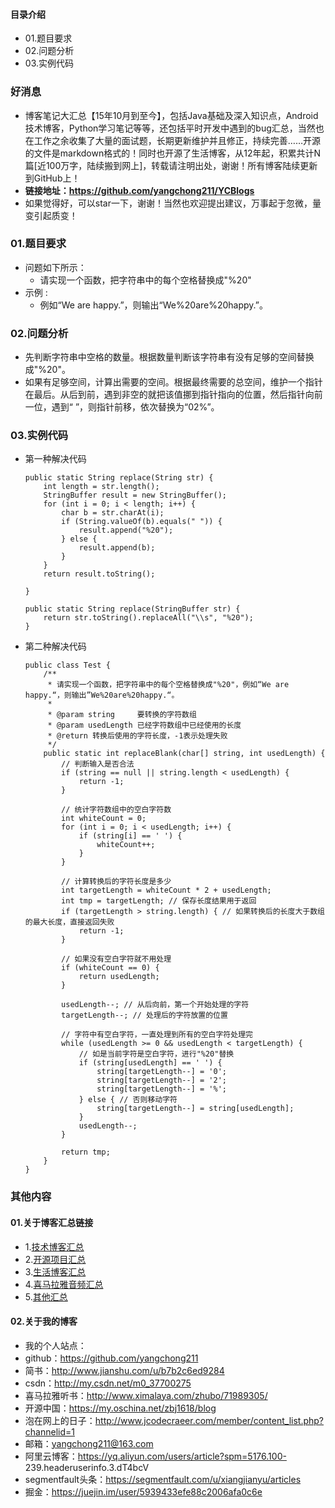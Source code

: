 #### 目录介绍
- 01.题目要求
- 02.问题分析
- 03.实例代码



### 好消息
- 博客笔记大汇总【15年10月到至今】，包括Java基础及深入知识点，Android技术博客，Python学习笔记等等，还包括平时开发中遇到的bug汇总，当然也在工作之余收集了大量的面试题，长期更新维护并且修正，持续完善……开源的文件是markdown格式的！同时也开源了生活博客，从12年起，积累共计N篇[近100万字，陆续搬到网上]，转载请注明出处，谢谢！所有博客陆续更新到GitHub上！
- **链接地址：https://github.com/yangchong211/YCBlogs**
- 如果觉得好，可以star一下，谢谢！当然也欢迎提出建议，万事起于忽微，量变引起质变！






### 01.题目要求
- 问题如下所示：
    - 请实现一个函数，把字符串中的每个空格替换成"%20"
- 示例 :
    - 例如“We are happy.”，则输出“We%20are%20happy.”。




### 02.问题分析
- 先判断字符串中空格的数量。根据数量判断该字符串有没有足够的空间替换成"%20"。
- 如果有足够空间，计算出需要的空间。根据最终需要的总空间，维护一个指针在最后。从后到前，遇到非空的就把该值挪到指针指向的位置，然后指针向前一位，遇到“ ”，则指针前移，依次替换为“02%”。


### 03.实例代码
- 第一种解决代码
    ```
    public static String replace(String str) {
        int length = str.length();
        StringBuffer result = new StringBuffer();
        for (int i = 0; i < length; i++) {
            char b = str.charAt(i);
            if (String.valueOf(b).equals(" ")) {
                result.append("%20");
            } else {
                result.append(b);
            }
        }
        return result.toString();
    
    }
    
    public static String replace(StringBuffer str) {
        return str.toString().replaceAll("\\s", "%20");
    }
    ```
- 第二种解决代码
    ```
    public class Test {  
        /** 
         * 请实现一个函数，把字符串中的每个空格替换成"%20"，例如“We are happy.“，则输出”We%20are%20happy.“。 
         * 
         * @param string     要转换的字符数组 
         * @param usedLength 已经字符数组中已经使用的长度 
         * @return 转换后使用的字符长度，-1表示处理失败 
         */  
        public static int replaceBlank(char[] string, int usedLength) {  
            // 判断输入是否合法  
            if (string == null || string.length < usedLength) {  
                return -1;  
            }  
      
            // 统计字符数组中的空白字符数  
            int whiteCount = 0;  
            for (int i = 0; i < usedLength; i++) {  
                if (string[i] == ' ') {  
                    whiteCount++;  
                }  
            }  
      
            // 计算转换后的字符长度是多少  
            int targetLength = whiteCount * 2 + usedLength;  
            int tmp = targetLength; // 保存长度结果用于返回  
            if (targetLength > string.length) { // 如果转换后的长度大于数组的最大长度，直接返回失败  
                return -1;  
            }  
      
            // 如果没有空白字符就不用处理  
            if (whiteCount == 0) {  
                return usedLength;  
            }  
      
            usedLength--; // 从后向前，第一个开始处理的字符  
            targetLength--; // 处理后的字符放置的位置  
      
            // 字符中有空白字符，一直处理到所有的空白字符处理完  
            while (usedLength >= 0 && usedLength < targetLength) {  
                // 如是当前字符是空白字符，进行"%20"替换  
                if (string[usedLength] == ' ') {  
                    string[targetLength--] = '0';  
                    string[targetLength--] = '2';  
                    string[targetLength--] = '%';  
                } else { // 否则移动字符  
                    string[targetLength--] = string[usedLength];  
                }  
                usedLength--;  
            }  
      
            return tmp;  
        }  
    }  
    ```





### 其他内容
#### 01.关于博客汇总链接
- 1.[技术博客汇总](https://www.jianshu.com/p/614cb839182c)
- 2.[开源项目汇总](https://blog.csdn.net/m0_37700275/article/details/80863574)
- 3.[生活博客汇总](https://blog.csdn.net/m0_37700275/article/details/79832978)
- 4.[喜马拉雅音频汇总](https://www.jianshu.com/p/f665de16d1eb)
- 5.[其他汇总](https://www.jianshu.com/p/53017c3fc75d)



#### 02.关于我的博客
- 我的个人站点：
- github：https://github.com/yangchong211
- 简书：http://www.jianshu.com/u/b7b2c6ed9284
- csdn：http://my.csdn.net/m0_37700275
- 喜马拉雅听书：http://www.ximalaya.com/zhubo/71989305/
- 开源中国：https://my.oschina.net/zbj1618/blog
- 泡在网上的日子：http://www.jcodecraeer.com/member/content_list.php?channelid=1
- 邮箱：yangchong211@163.com
- 阿里云博客：https://yq.aliyun.com/users/article?spm=5176.100- 239.headeruserinfo.3.dT4bcV
- segmentfault头条：https://segmentfault.com/u/xiangjianyu/articles
- 掘金：https://juejin.im/user/5939433efe88c2006afa0c6e










